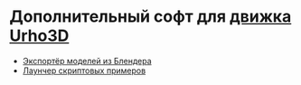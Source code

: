 # Дополнительный софт для [движка Urho3D](https://github.com/urho3d/Urho3D)

* [Экспортёр моделей из Блендера](https://github.com/urho3d-tools/blender-exporter)
* [Лаунчер скриптовых примеров](https://github.com/urho3d-tools/samples-launcher)
